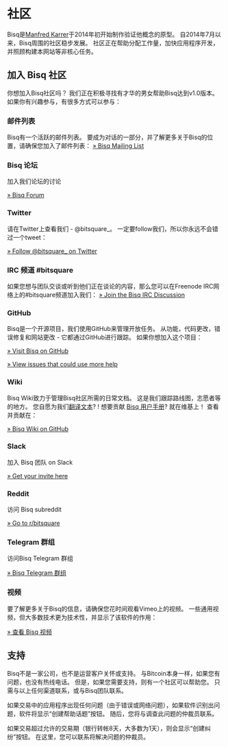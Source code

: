 
# 社区

Bisq是[Manfred Karrer](https://plus.google.com/106046176723553419722/posts)于2014年初开始制作验证他概念的原型。 自2014年7月以来，Bisq周围的社区稳步发展。 社区正在帮助分配工作量，加快应用程序开发，并照顾构建本网站等非核心任务。

## 加入 Bisq 社区

你想加入Bisq社区吗？ 我们正在积极寻找有才华的男女帮助Bisq达到v1.0版本。 如果你有兴趣参与，有很多方式可以参与：


### 邮件列表

Bisq有一个活跃的邮件列表。 要成为对话的一部分，并了解更多关于Bisq的位置，请确保您加入了邮件列表：
[» Bisq Mailing List](https://groups.google.com/forum/#!forum/bitsquare)

### Bisq 论坛

加入我们论坛的讨论

[» Bisq Forum](https://forum.bitsquare.io/)

### Twitter

请在Twitter上查看我们 - @bitsquare_。 一定要follow我们，所以你永远不会错过一个tweet：

[» Follow @bitsquare_ on Twitter](https://twitter.com/bitsquare_)

### IRC 频道 #bitsquare

如果您想与团队交谈或听到他们正在谈论的内容，那么您可以在Freenode IRC网络上的#bitsquare频道加入我们：
[» Join the Bisq IRC Discussion](https://webchat.freenode.net/?channels=bitsquare)

### GitHub

Bisq是一个开源项目，我们使用GitHub来管理开放任务。 从功能，代码更改，错误修复和网站更改 - 它都通过GitHub进行跟踪。 如果你想加入这个项目：

[» Visit Bisq on GitHub](https://github.com/bisq-network/exchange)

[» View issues that could use more help](https://github.com/bisq-network/exchange/issues)

### Wiki

Bisq Wiki致力于管理Bisq社区所需的日常文档。 这是我们跟踪路线图，志愿者等的地方。 您自愿为我们[翻译文本](https://www.transifex.com/bitsquare/bitsquare)? ! 想要贡献 [Bisq 用户手册](https://github.com/bisq-network/exchange/wiki/User-Guide)? 就在维基上！ 查看并贡献在：

[» Bisq Wiki on GitHub](https://github.com/bisq-network/exchange/wiki)

### Slack

加入 Bisq 团队 on Slack

[» Get your invite here](https://bisq-slack.herokuapp.com/)

### Reddit

访问 Bisq subreddit

[» Go to r/bitsquare](https://www.reddit.com/r/bitsquare)

### Telegram 群组

访问Bisq Telegram 群组

[» Bisq Telegram 群组](https://telegram.me/bitsquare)

### 视频

要了解更多关于Bisq的信息，请确保您花时间观看Vimeo上的视频。 一些通用视频，但大多数技术更为技术性，并显示了该软件的作用：

[» 查看 Bisq 视频](https://vimeo.com/getbitsquare)

## 支持

Bisq不是一家公司，也不是运营客户关怀或支持。 与Bitcoin本身一样，如果您有问题，也没有热线电话。 但是，如果您需要支持，则有一个社区可以帮助您。 只需与以上任何渠道联系，或与Bisq团队联系。

如果交易中的应用程序出现任何问题（由于错误或网络问题），如果软件识别出问题，软件将显示“创建帮助话题”按钮。 随后，您将与调查此问题的仲裁员联系。

如果交易超过允许的交易期（银行转帐8天，大多数为1天），则会显示“创建纠纷”按钮。 在这里，您可以联系将解决问题的仲裁员。
